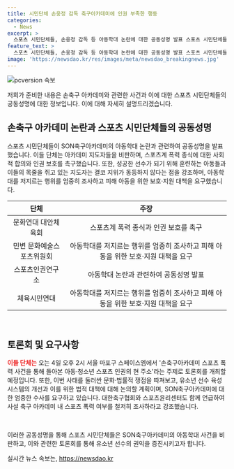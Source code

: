 ```yaml
---
title: 시민단체 손웅정 감독 축구아카데미에 인권 부족한 행동
categories:
  - News
excerpt: >
  스포츠 시민단체들, 손웅정 감독 등 아동학대 논란에 대한 공동성명 발표 스포츠 시민단체들이 SON축구아카데미의 아동학대 논란에 대해 비판과 우려를 표명했다. 이들은 아동학대로부터 피해 아동을 위한 보호·지원 대책과 스포츠 폭력 여부에 대한 엄중한 조사를 촉구했으며, 이에 관한 토론회를 개최할 예정이라고 밝혔다. 손흥민의 아버지인 손웅정 감독과 아카데미 지도자 2명이 아동학대 혐의로 송치돼 검찰 조사를 받고 있는 상황에서 이러한 대책이 필요하다는 주장이다. #손흥민 #손웅정 #아카데미 #축구 #인성 #감수성
feature_text: >
  스포츠 시민단체들, 손웅정 감독 등 아동학대 논란에 대한 공동성명 발표 스포츠 시민단체들이 SON축구아카데미의 아동학대 논란에 대해 비판과 우려를 표명했다. 이들은 아동학대로부터 피해 아동을 위한 보호·지원 대책과 스포츠 폭력 여부에 대한 엄중한 조사를 촉구했으며, 이에 관한 토론회를 개최할 예정이라고 밝혔다. 손흥민의 아버지인 손웅정 감독과 아카데미 지도자 2명이 아동학대 혐의로 송치돼 검찰 조사를 받고 있는 상황에서 이러한 대책이 필요하다는 주장이다. #손흥민 #손웅정 #아카데미 #축구 #인성 #감수성
image: 'https://newsdao.kr/res/images/meta/newsdao_breakingnews.jpg'
---
```


<p><img src="https://newsdao.kr/res/images/meta/newsdao_breakingnews.jpg" alt="pcversion 속보" /></p>

<p>저희가 준비한 내용은 손축구 아카데미와 관련한 사건과 이에 대한 스포츠 시민단체들의 공동성명에 대한 정보입니다. 이에 대해 자세히 설명드리겠습니다. </p>

<h2 data-ke-size="size26">손축구 아카데미 논란과 스포츠 시민단체들의 공동성명</h2>

<p data-ke-size="size16">스포츠 시민단체들이 SON축구아카데미의 아동학대 논란과 관련하여 공동성명을 발표했습니다. 이들 단체는 아카데미 지도자들을 비판하며, 스포츠계 폭력 종식에 대한 사회적 합의와 인권 보호를 촉구했습니다. 또한, 성공한 선수가 되기 위해 훈련하는 아동들과 이들의 목줄을 쥐고 있는 지도자는 결코 지위가 동등하지 않다는 점을 강조하며, 아동학대를 저지르는 행위를 엄중히 조사하고 피해 아동을 위한 보호·지원 대책을 요구했습니다.</p>

<table>
    <thead>
        <tr>
            <th style="text-align: center;"><b>단체</b></th>
            <th style="text-align: center;"><b>주장</b></th>
        </tr>
    </thead>
    <tbody>
        <tr>
            <td style="text-align: center;">문화연대 대안체육회</td>
            <td style="text-align: center;">스포츠계 폭력 종식과 인권 보호를 촉구</td>
        </tr>
        <tr>
            <td style="text-align: center;">민변 문화예술스포츠위원회</td>
            <td style="text-align: center;">아동학대를 저지르는 행위를 엄중히 조사하고 피해 아동을 위한 보호·지원 대책을 요구</td>
        </tr>
        <tr>
            <td style="text-align: center;">스포츠인권연구소</td>
            <td style="text-align: center;">아동학대 논란과 관련하여 공동성명 발표</td>
        </tr>
        <tr>
            <td style="text-align: center;">체육시민연대</td>
            <td style="text-align: center;">아동학대를 저지르는 행위를 엄중히 조사하고 피해 아동을 위한 보호·지원 대책을 요구</td>
        </tr>
    </tbody>
</table>

<p data-ke-size="size16">&nbsp;</p>

<h2 data-ke-size="size26">토론회 및 요구사항</h2>

<p data-ke-size="size16"><b><span style="color: #ee2323;">이들 단체는</span></b> 오는 4일 오후 2시 서울 마포구 스페이스엠에서 '손축구아카데미 스포츠 폭력 사건을 통해 돌아본 아동·청소년 스포츠 인권의 현 주소'라는 주제로 토론회를 개최할 예정입니다. 또한, 이번 사태를 둘러싼 문화·법률적 쟁점을 따져보고, 유소년 선수 육성 시스템의 개선과 이를 위한 법적 대책에 대해 논의할 계획이며, SON축구아카데미에 대한 엄중한 수사를 요구하고 있습니다. 대한축구협회와 스포츠윤리센터도 함께 언급하여 사설 축구 아카데미 내 스포츠 폭력 여부를 철저히 조사하라고 강조했습니다.</p>

<p data-ke-size="size16">&nbsp;</p>

<p>이러한 공동성명을 통해 스포츠 시민단체들은 SON축구아카데미의 아동학대 사건을 비판하고, 이와 관련한 토론회를 통해 유소년 선수의 권익을 증진시키고자 합니다.</p>
실시간 뉴스 속보는, <a href="https://newsdao.kr" rel="dofollow">https://newsdao.kr</a>


